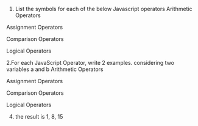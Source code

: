 1. List the symbols for each of the below Javascript operators
Arithmetic Operators
<!-- +, -, *, /, %, **, ++, -- -->

Assignment Operators

<!-- =, +=, -=, /=, *=, %= -->

Comparison Operators

<!-- <, >, <=, >=, ===, ==, !==, != -->

Logical Operators

<!-- &&, || -->

2.For each JavaScript Operator, write 2 examples.
considering two variables a and b
Arithmetic Operators

<!-- a + b
a - b
a * b
a / b
a % b
a ** b
a++
a-- -->

Assignment Operators

<!-- a += b
a -= b
a /= b
a*= b
a %= b -->

Comparison Operators

<!-- a > b
a < b
a <= b
a >= b
a === b
a == b
a !== b
a != b -->

Logical Operators

<!-- a > b && b < a
a > b || b < a -->

4. the result is 1, 8, 15
